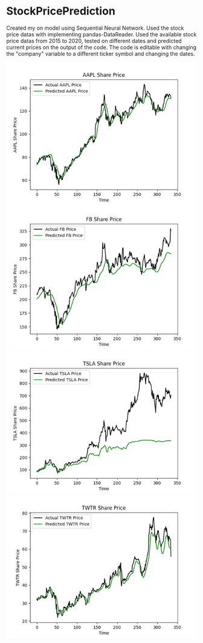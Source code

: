 # StockPricePrediction

  Created my on model using Sequential Neural Network.
Used the stock price datas with implementing pandas-DataReader.
Used the available stock price datas from 2015 to 2020, tested on different dates and predicted current prices on the output of the code.
The code is editable with changing the "company" variable to a different ticker symbol and changing the dates.


![alt text](https://github.com/kaancorum-git/StockPricePrediction/blob/main/Apple.png)
![alt text](https://github.com/kaancorum-git/StockPricePrediction/blob/main/Facebook.png)
![alt text](https://github.com/kaancorum-git/StockPricePrediction/blob/main/Tesla.png)
![alt text](https://github.com/kaancorum-git/StockPricePrediction/blob/main/Twitter.png)
